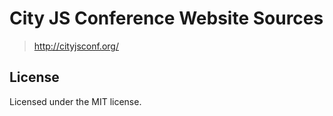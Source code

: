 # City JS Conference Website Sources

> http://cityjsconf.org/

## License

Licensed under the MIT license.
